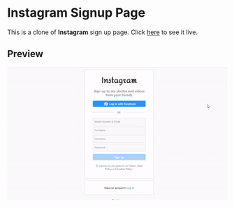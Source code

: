 # Instagram Signup Page

This is a clone of **Instagram** sign up page. Click [here](https://codepen.io/shashiirk/full/zYqOgJw) to see it live.

## Preview

![preview](https://github.com/shashiirk/html-css-projects/blob/master/instagram-signup-page/preview/instagram-signup-page.gif)
